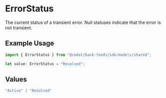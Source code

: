 # ErrorStatus

The current status of a transient error. Null statuses indicate that the error is not transient.

## Example Usage

```typescript
import { ErrorStatus } from "@codat/bank-feeds/sdk/models/shared";

let value: ErrorStatus = "Resolved";
```

## Values

```typescript
"Active" | "Resolved"
```